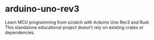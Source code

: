 # arduino-uno-rev3
Learn MCU programming from scratch with Arduino Uno Rev3 and Rust. This standalone educational project doesn’t rely on existing crates or dependencies.
